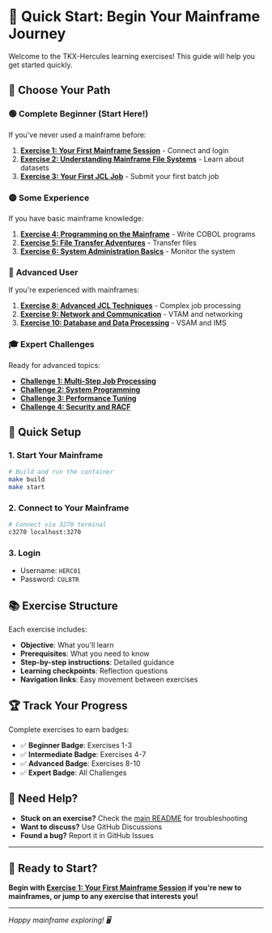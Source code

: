 # 🚀 Quick Start: Begin Your Mainframe Journey

Welcome to the TKX-Hercules learning exercises! This guide will help you get started quickly.

## 🎯 Choose Your Path

### 🟢 **Complete Beginner** (Start Here!)
If you've never used a mainframe before:
1. **[Exercise 1: Your First Mainframe Session](01-first-session.md)** - Connect and login
2. **[Exercise 2: Understanding Mainframe File Systems](02-file-systems.md)** - Learn about datasets
3. **[Exercise 3: Your First JCL Job](03-first-jcl-job.md)** - Submit your first batch job

### 🟡 **Some Experience**
If you have basic mainframe knowledge:
1. **[Exercise 4: Programming on the Mainframe](04-programming.md)** - Write COBOL programs
2. **[Exercise 5: File Transfer Adventures](05-file-transfer.md)** - Transfer files
3. **[Exercise 6: System Administration Basics](06-system-admin.md)** - Monitor the system

### 🔴 **Advanced User**
If you're experienced with mainframes:
1. **[Exercise 8: Advanced JCL Techniques](08-advanced-jcl.md)** - Complex job processing
2. **[Exercise 9: Network and Communication](09-networking.md)** - VTAM and networking
3. **[Exercise 10: Database and Data Processing](10-database.md)** - VSAM and IMS

### 🎓 **Expert Challenges**
Ready for advanced topics:
- **[Challenge 1: Multi-Step Job Processing](challenges/01-multi-step-jobs.md)**
- **[Challenge 2: System Programming](challenges/02-system-programming.md)**
- **[Challenge 3: Performance Tuning](challenges/03-performance-tuning.md)**
- **[Challenge 4: Security and RACF](challenges/04-security-racf.md)**

## 🔑 Quick Setup

### 1. Start Your Mainframe
```bash
# Build and run the container
make build
make start
```

### 2. Connect to Your Mainframe
```bash
# Connect via 3270 terminal
c3270 localhost:3270
```

### 3. Login
- Username: `HERC01`
- Password: `CUL8TR`

## 📚 Exercise Structure

Each exercise includes:
- **Objective**: What you'll learn
- **Prerequisites**: What you need to know
- **Step-by-step instructions**: Detailed guidance
- **Learning checkpoints**: Reflection questions
- **Navigation links**: Easy movement between exercises

## 🏆 Track Your Progress

Complete exercises to earn badges:
- ✅ **Beginner Badge**: Exercises 1-3
- ✅ **Intermediate Badge**: Exercises 4-7  
- ✅ **Advanced Badge**: Exercises 8-10
- ✅ **Expert Badge**: All Challenges

## 🤝 Need Help?

- **Stuck on an exercise?** Check the [main README](../README.md) for troubleshooting
- **Want to discuss?** Use GitHub Discussions
- **Found a bug?** Report it in GitHub Issues

---

## 🎯 Ready to Start?

**Begin with [Exercise 1: Your First Mainframe Session](01-first-session.md) if you're new to mainframes, or jump to any exercise that interests you!**

---

*Happy mainframe exploring! 🖥️*